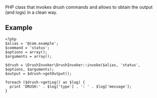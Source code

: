 PHP class that invokes drush commands and allows to obtain the output (and logs) in a clean way.

## Example

```
<?php
$alias = '@com.example';
$command = 'status';
$options = array();
$arguments = array();

$drush = \DrushInvoker\DrushInvoker::invoke($alias, 'status', $options, $arguments);
$output = $drush->getOutput();

foreach ($drush->getLog() as $log) {
  print 'DRUSH:' . $log['type'] . ': ' . $log['message'];
}
```

